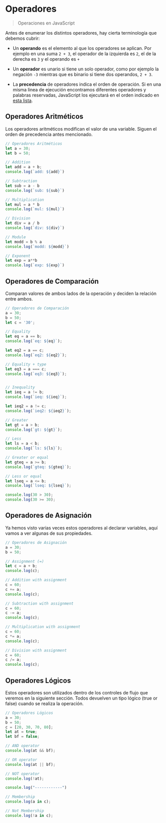 # Operadores

> Operaciones en JavaScript

Antes de enumerar los distintos operadores, hay cierta terminología que debemos cubrir:

* Un **operando** es el elemento al que los operadores se aplican. Por ejemplo en una suma `2 + 3`, el operador de la izquierda es `2`, el de la derecha es `3` y el operando es `+`

* Un **operador** es unario si tiene un solo operador, como por ejemplo la negación `-3` mientras que es binario si tiene dos operandos, `2 + 3`.

* La **precedencia** de operadores indica el orden de operación. Si en una misma linea de ejecución encontramos diferentes operadores y palabras reservadas, JavaScript los ejecutará en el orden indicado en [esta lista](https://developer.mozilla.org/en-US/docs/Web/JavaScript/Reference/Operators/Operator_Precedence#table).

## Operadores Aritméticos

Los operadores aritméticos modifican el valor de una variable. Siguen el orden de precedencia antes mencionado.

```javascript
// Operadores Aritméticos
let a = 30;
let b = 50;

// Addition
let add = a + b;
console.log(`add: ${add}`)

// Subtraction
let sub = a - b
console.log(`sub: ${sub}`)

// Multiplication
let mul = a * b
console.log(`mul: ${mul}`)

// Division
let div = a / b
console.log(`div: ${div}`)

// Module
let modd = b % a
console.log(`modd: ${modd}`)

// Exponent
let exp = a**b
console.log(`exp: ${exp}`)
```

## Operadores de Comparación

Comparan valores de ambos lados de la operación y deciden la relación entre ambos.

```javascript
// Operadores de Comparación
a = 30;
b = 50;
let c = '30';

// Equality
let eq = a == b;
console.log(`eq: ${eq}`);

let eq2 = a == c;
console.log(`eq2: ${eq2}`);

// Equality + type
let eq3 = a === c;
console.log(`eq3: ${eq3}`);


// Inequality
let ieq = a != b;
console.log(`ieq: ${ieq}`);

let ieq2 = a != c;
console.log(`ieq2: ${ieq2}`);

// Greater
let gt = a > b;
console.log(`gt: ${gt}`);

// Less
let ls = a < b;
console.log(`ls: ${ls}`);

// Greater or equal
let gteq = a >= b;
console.log(`gteq: ${gteq}`);

// Less or equal
let lseq = a <= b;
console.log(`lseq: ${lseq}`);

console.log(30 > 30);
console.log(30 >= 30);
```

## Operadores de Asignación

Ya hemos visto varias veces estos operadores al declarar variables, aquí vamos a ver algunas de sus propiedades.

```javascript
// Operadores de Asignación
a = 30;
b = 50;

// Assignment (=)
let c = a + b;
console.log(c);

// Addition with assignment
c = 60;
c += a;
console.log(c);

// Subtraction with assignment
c = 60;
c -= a;
console.log(c);

// Multiplication with assignment
c = 60;
c *= a;
console.log(c);

// Division with assignment
c = 60;
c /= a;
console.log(c);
```

## Operadores Lógicos

Estos operadores son utilizados dentro de los controles de flujo que veremos en la siguiente sección. Todos devuelven un tipo lógico (true or false) cuando se realiza la operación.

```javascript
// Operadores Lógicos
a = 30;
b = 50;
c = [20, 30, 70, 80];
let at = true;
let bf = false;

// AND operator
console.log(at && bf);

// OR operator
console.log(at || bf);

// NOT operator
console.log(!at);

console.log("------------")

// Membership
console.log(a in c);

// Not Membership
console.log(!a in c);
```
